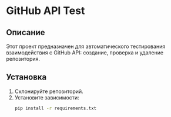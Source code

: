 # GitHub API Test

## Описание
Этот проект предназначен для автоматического тестирования взаимодействия с GitHub API: создание, проверка и удаление репозитория.

## Установка
1. Склонируйте репозиторий.
2. Установите зависимости:
   ```bash
   pip install -r requirements.txt
